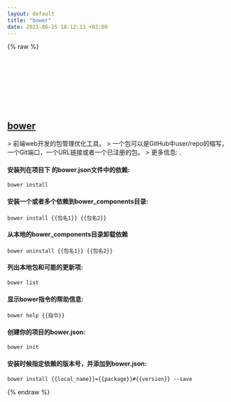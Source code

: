 ```yaml
---
layout: default
title: "bower"
date: 2021-06-25 18:12:13 +02:00
---
```

{% raw %}
<h2 id="bower">
  <a href="/zh/common/bower.html">bower</a> <a href="#bower"><svg class="icon">
    <use href="/assets/images/unicode_sprite.svg#link" />
  </svg></a>
</h2>
> 前端web开发的包管理优化工具。
> 一个包可以是GitHub中user/repo的缩写，一个Git端口，一个URL链接或者一个已注册的包。
> 更多信息: <https://bower.io/>.

#### 安装列在项目下 的bower.json文件中的依赖:
```shell
bower install
```
#### 安装一个或者多个依赖到bower_components目录:
```shell
bower install {{包名1}} {{包名2}}
```
#### 从本地的bower_components目录卸载依赖
```shell
bower uninstall {{包名1}} {{包名2}}
```
#### 列出本地包和可能的更新项:
```shell
bower list
```
#### 显示bower指令的帮助信息:
```shell
bower help {{指令}}
```
#### 创建你的项目的bower.json:
```shell
bower init
```
#### 安装时候指定依赖的版本号，并添加到bower.json:
```shell
bower install {{local_name}}={{package}}#{{version}} --save
```
{% endraw %}